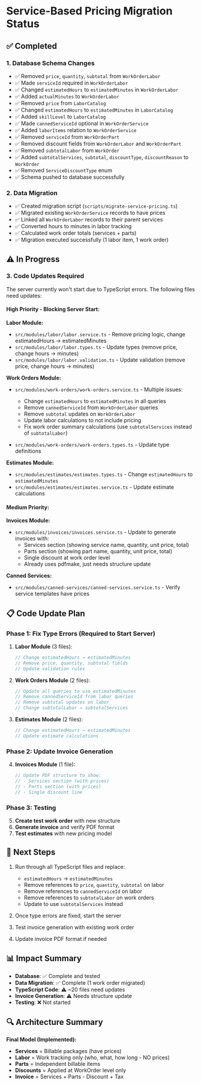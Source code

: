# Service-Based Pricing Migration Status

## ✅ Completed

### 1. Database Schema Changes
- ✅ Removed `price`, `quantity`, `subtotal` from `WorkOrderLabor`
- ✅ Made `serviceId` required in `WorkOrderLabor`
- ✅ Changed `estimatedHours` to `estimatedMinutes` in `WorkOrderLabor`
- ✅ Added `actualMinutes` to `WorkOrderLabor`
- ✅ Removed `price` from `LaborCatalog`
- ✅ Changed `estimatedHours` to `estimatedMinutes` in `LaborCatalog`
- ✅ Added `skillLevel` to `LaborCatalog`
- ✅ Made `cannedServiceId` optional in `WorkOrderService`
- ✅ Added `laborItems` relation to `WorkOrderService`
- ✅ Removed `serviceId` from `WorkOrderPart`
- ✅ Removed discount fields from `WorkOrderLabor` and `WorkOrderPart`
- ✅ Removed `subtotalLabor` from `WorkOrder`
- ✅ Added `subtotalServices`, `subtotal`, `discountType`, `discountReason` to `WorkOrder`
- ✅ Removed `ServiceDiscountType` enum
- ✅ Schema pushed to database successfully

### 2. Data Migration
- ✅ Created migration script (`scripts/migrate-service-pricing.ts`)
- ✅ Migrated existing `WorkOrderService` records to have prices
- ✅ Linked all `WorkOrderLabor` records to their parent services
- ✅ Converted hours to minutes in labor tracking
- ✅ Calculated work order totals (services + parts)
- ✅ Migration executed successfully (1 labor item, 1 work order)

## ⚠️ In Progress

### 3. Code Updates Required

The server currently won't start due to TypeScript errors. The following files need updates:

#### High Priority - Blocking Server Start:

**Labor Module:**
- `src/modules/labor/labor.service.ts` - Remove pricing logic, change estimatedHours → estimatedMinutes
- `src/modules/labor/labor.types.ts` - Update types (remove price, change hours → minutes)
- `src/modules/labor/labor.validation.ts` - Update validation (remove price, change hours → minutes)

**Work Orders Module:**
- `src/modules/work-orders/work-orders.service.ts` - Multiple issues:
  - Change `estimatedHours` to `estimatedMinutes` in all queries
  - Remove `cannedServiceId` from `WorkOrderLabor` queries
  - Remove `subtotal` updates on `WorkOrderLabor`
  - Update labor calculations to not include pricing
  - Fix work order summary calculations (use `subtotalServices` instead of `subtotalLabor`)
  
- `src/modules/work-orders/work-orders.types.ts` - Update type definitions

**Estimates Module:**
- `src/modules/estimates/estimates.types.ts` - Change `estimatedHours` to `estimatedMinutes`
- `src/modules/estimates/estimates.service.ts` - Update estimate calculations

#### Medium Priority:

**Invoices Module:**
- `src/modules/invoices/invoices.service.ts` - Update to generate invoices with:
  - Services section (showing service name, quantity, unit price, total)
  - Parts section (showing part name, quantity, unit price, total)
  - Single discount at work order level
  - Already uses pdfmake, just needs structure update

**Canned Services:**
- `src/modules/canned-services/canned-services.service.ts` - Verify service templates have prices

## 📋 Code Update Plan

### Phase 1: Fix Type Errors (Required to Start Server)

1. **Labor Module** (3 files):
   ```typescript
   // Change estimatedHours → estimatedMinutes
   // Remove price, quantity, subtotal fields
   // Update validation rules
   ```

2. **Work Orders Module** (2 files):
   ```typescript
   // Update all queries to use estimatedMinutes
   // Remove cannedServiceId from labor queries
   // Remove subtotal updates on labor
   // Change subtotalLabor → subtotalServices
   ```

3. **Estimates Module** (2 files):
   ```typescript
   // Change estimatedHours → estimatedMinutes
   // Update estimate calculations
   ```

### Phase 2: Update Invoice Generation

4. **Invoices Module** (1 file):
   ```typescript
   // Update PDF structure to show:
   // - Services section (with prices)
   // - Parts section (with prices)
   // - Single discount line
   ```

### Phase 3: Testing

5. **Create test work order** with new structure
6. **Generate invoice** and verify PDF format
7. **Test estimates** with new pricing model

## 🎯 Next Steps

1. Run through all TypeScript files and replace:
   - `estimatedHours` → `estimatedMinutes`
   - Remove references to `price`, `quantity`, `subtotal` on labor
   - Remove references to `cannedServiceId` on labor
   - Remove references to `subtotalLabor` on work orders
   - Update to use `subtotalServices` instead

2. Once type errors are fixed, start the server

3. Test invoice generation with existing work order

4. Update invoice PDF format if needed

## 📊 Impact Summary

- **Database**: ✅ Complete and tested
- **Data Migration**: ✅ Complete (1 work order migrated)
- **TypeScript Code**: ⚠️ ~20 files need updates
- **Invoice Generation**: ⚠️ Needs structure update
- **Testing**: ❌ Not started

## 🔍 Architecture Summary

**Final Model (Implemented):**
- **Services** = Billable packages (have prices)
- **Labor** = Work tracking only (who, what, how long - NO prices)
- **Parts** = Independent billable items
- **Discounts** = Applied at WorkOrder level only
- **Invoice** = Services + Parts - Discount + Tax
